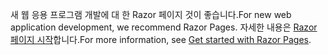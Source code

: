 <span data-ttu-id="e1023-101">새 웹 응용 프로그램 개발에 대 한 Razor 페이지 것이 좋습니다.</span><span class="sxs-lookup"><span data-stu-id="e1023-101">For new web application development, we recommend Razor Pages.</span></span> <span data-ttu-id="e1023-102">자세한 내용은 [Razor 페이지 시작](/aspnet/core/tutorials/razor-pages/razor-pages-start)합니다.</span><span class="sxs-lookup"><span data-stu-id="e1023-102">For more information, see [Get started with Razor Pages](/aspnet/core/tutorials/razor-pages/razor-pages-start).</span></span>